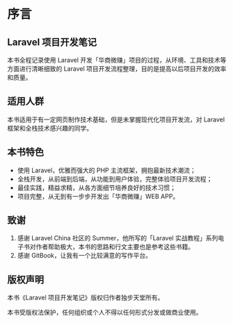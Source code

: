 # 序言

## Laravel 项目开发笔记

本书全程记录使用 Laravel 开发「华商微赚」项目的过程，从环境、工具和技术等方面进行清晰细致的 Laravel 项目开发流程整理，目的是提高以后项目开发的效率和质量。

## 适用人群

本书适用于有一定网页制作技术基础，但是未掌握现代化项目开发流，对 Laravel 框架和全栈技术感兴趣的同学。

## 本书特色

* 使用 Laravel，优雅而强大的 PHP 主流框架，拥抱最新技术潮流；
* 全栈开发，从前端到后端，从功能到用户体验，完整体验项目开发流程；
* 最佳实践，精益求精，从各方面细节培养良好的技术习惯；
* 项目完整，从无到有一步步开发出「华商微赚」WEB APP。

## 致谢

1. 感谢 Laravel China 社区的 Summer，他所写的「Laravel 实战教程」系列电子书对作者帮助极大，本书的思路和行文主要也是参考这些书籍。
2. 感谢 GitBook，让我有一个比较满意的写作平台。

## 版权声明

本书《Laravel 项目开发笔记》版权归作者独步天堂所有。

本书受版权法保护，任何组织或个人不得以任何形式分发或做商业使用。